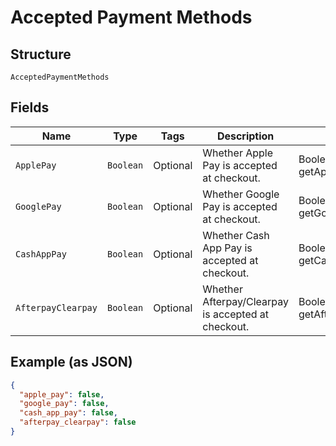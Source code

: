 
# Accepted Payment Methods

## Structure

`AcceptedPaymentMethods`

## Fields

| Name | Type | Tags | Description | Getter |
|  --- | --- | --- | --- | --- |
| `ApplePay` | `Boolean` | Optional | Whether Apple Pay is accepted at checkout. | Boolean getApplePay() |
| `GooglePay` | `Boolean` | Optional | Whether Google Pay is accepted at checkout. | Boolean getGooglePay() |
| `CashAppPay` | `Boolean` | Optional | Whether Cash App Pay is accepted at checkout. | Boolean getCashAppPay() |
| `AfterpayClearpay` | `Boolean` | Optional | Whether Afterpay/Clearpay is accepted at checkout. | Boolean getAfterpayClearpay() |

## Example (as JSON)

```json
{
  "apple_pay": false,
  "google_pay": false,
  "cash_app_pay": false,
  "afterpay_clearpay": false
}
```

